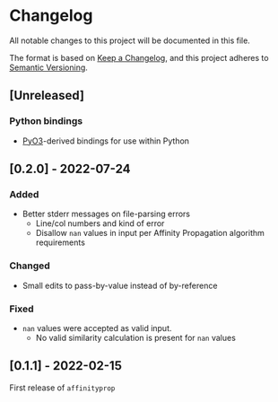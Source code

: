 # Changelog
All notable changes to this project will be documented in this file.

The format is based on [Keep a Changelog](https://keepachangelog.com/en/1.0.0/),
and this project adheres to [Semantic Versioning](https://semver.org/spec/v2.0.0.html).


## [Unreleased]

### Python bindings
- [PyO3](https://github.com/PyO3/pyo3)-derived bindings for use within Python

## [0.2.0] - 2022-07-24
### Added
- Better stderr messages on file-parsing errors
  - Line/col numbers and kind of error
  - Disallow `nan` values in input per Affinity Propagation algorithm requirements

### Changed
- Small edits to pass-by-value instead of by-reference

### Fixed
- `nan` values were accepted as valid input.
  - No valid similarity calculation is present for `nan` values

## [0.1.1] - 2022-02-15
First release of `affinityprop`
